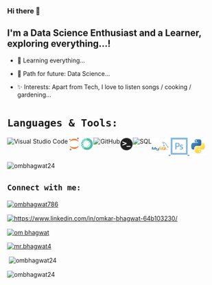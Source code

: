 ### Hi there 👋

## I'm a Data Science Enthusiast and a Learner, exploring everything...!


- 🌱 Learning everything...

- 🎯 Path for future: Data Science...

- ✨ Interests: Apart from Tech, I love to listen songs / cooking / gardening...


# `Languages & Tools:`
<img align="left" alt="Visual Studio Code" height="30" src="https://raw.githubusercontent.com/habc0d3r/0th-project/master/icons8-visual-studio-code-2019.svg" />
<img align="left" alt="Jupyter Notebook" height="30" src="https://raw.githubusercontent.com/habc0d3r/images-repo/master/jupyter_logo_icon_169452.svg" />
<img align="left" alt="Anaconda" height="30" src="https://raw.githubusercontent.com/habc0d3r/images-repo/master/icons8-anaconda.svg" />
<img align="left" alt="GitHub" height="30" src="https://raw.githubusercontent.com/habc0d3r/0th-project/master/icons8-github.svg" />
<img align="left" alt="Terminal" height="30" src="https://raw.githubusercontent.com/github/explore/80688e429a7d4ef2fca1e82350fe8e3517d3494d/topics/terminal/terminal.png" />
<img align="left" alt="SQL" height="30" src="https://raw.githubusercontent.com/habc0d3r/0th-project/master/icons8-sql-96.png" /> 
<p align="left"> <a href="https://www.mysql.com/" target="_blank" rel="noreferrer"> <img src="https://raw.githubusercontent.com/devicons/devicon/master/icons/mysql/mysql-original-wordmark.svg" alt="mysql" width="40" height="40"/> </a> <a href="https://www.photoshop.com/en" target="_blank" rel="noreferrer"> <img src="https://raw.githubusercontent.com/devicons/devicon/master/icons/photoshop/photoshop-line.svg" alt="photoshop" width="40" height="40"/> </a> <a href="https://www.python.org" target="_blank" rel="noreferrer"> <img src="https://raw.githubusercontent.com/devicons/devicon/master/icons/python/python-original.svg" alt="python" width="40" height="40"/> </a> </p>



<p align="left"> <img src="https://komarev.com/ghpvc/?username=ombhagwat24&label=Profile%20views&color=0e75b6&style=flat" alt="ombhagwat24" /> </p>


## `Connect with me:`
<p align="left">
<a href="https://twitter.com/ombhagwat786" target="blank"><img align="center" src="https://raw.githubusercontent.com/rahuldkjain/github-profile-readme-generator/master/src/images/icons/Social/twitter.svg" alt="ombhagwat786" height="30" width="40" /></a>
  
<a href="https://linkedin.com/in/https://www.linkedin.com/in/omkar-bhagwat-64b103230" target="blank"><img align="center" src="https://raw.githubusercontent.com/rahuldkjain/github-profile-readme-generator/master/src/images/icons/Social/linked-in-alt.svg" alt="https://www.linkedin.com/in/omkar-bhagwat-64b103230/" height="30" width="40" /></a>
  
<a href="https://fb.com/om bhagwat" target="blank"><img align="center" src="https://raw.githubusercontent.com/rahuldkjain/github-profile-readme-generator/master/src/images/icons/Social/facebook.svg" alt="om bhagwat" height="30" width="40" /></a>
  
<a href="https://instagram.com/mr.bhagwat4" target="blank"><img align="center" src="https://raw.githubusercontent.com/rahuldkjain/github-profile-readme-generator/master/src/images/icons/Social/instagram.svg" alt="mr.bhagwat4" height="30" width="40" /></a>
</p>


<p>&nbsp;<img align="center" src="https://github-readme-stats.vercel.app/api?username=ombhagwat24&show_icons=true&locale=en" alt="ombhagwat24" /></p>

<p><img align="center" src="https://github-readme-streak-stats.herokuapp.com/?user=ombhagwat24&" alt="ombhagwat24" /></p>
